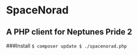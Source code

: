 SpaceNorad
==========
A PHP client for Neptunes Pride 2
---------------------------------

###Install
`$ composer update
$ ./spacenorad.php`


